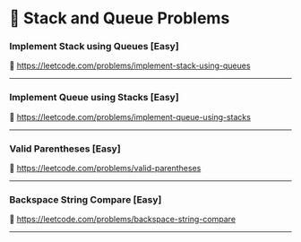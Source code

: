 # 🔗 Stack and Queue Problems

### Implement Stack using Queues [Easy]

🔗 https://leetcode.com/problems/implement-stack-using-queues

---

### Implement Queue using Stacks [Easy]

🔗 https://leetcode.com/problems/implement-queue-using-stacks

---

### Valid Parentheses [Easy]

🔗 https://leetcode.com/problems/valid-parentheses

---

### Backspace String Compare [Easy]

🔗 https://leetcode.com/problems/backspace-string-compare

---

